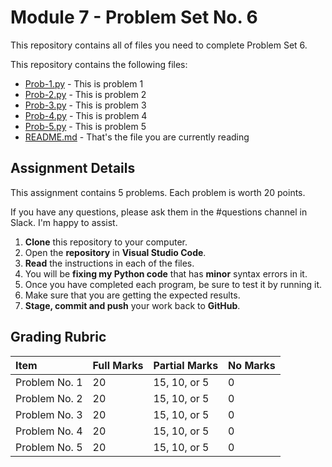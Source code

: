 # Module 7 - Problem Set No. 6

This repository contains all of files you need to complete Problem Set 6.

This repository contains the following files:

- [Prob-1.py](Prob-1.py) - This is problem 1
- [Prob-2.py](Prob-2.py) - This is problem 2
- [Prob-3.py](Prob-3.py) - This is problem 3
- [Prob-4.py](Prob-4.py) - This is problem 4
- [Prob-5.py](Prob-5.py) - This is problem 5
- [README.md](README.md) - That's the file you are currently reading

## Assignment Details

This assignment contains 5 problems. Each problem is worth 20 points.

If you have any questions, please ask them in the #questions channel in Slack. I'm happy to assist.

1. **Clone** this repository to your computer.
2. Open the **repository** in **Visual Studio Code**.
3. **Read** the instructions in each of the files.
4. You will be **fixing my Python code** that has **minor** syntax errors in it.
5. Once you have completed each program, be sure to test it by running it.
6. Make sure that you are getting the expected results.
7. **Stage, commit and push** your work back to **GitHub**.

## Grading Rubric

| Item           | Full Marks | Partial Marks | No Marks |
| :------------- | :--------- | :------------ | :------- |
| Problem No. 1  | 20         | 15, 10, or 5  | 0        |
| Problem No. 2  | 20         | 15, 10, or 5  | 0        |
| Problem No. 3  | 20         | 15, 10, or 5  | 0        |
| Problem No. 4  | 20         | 15, 10, or 5  | 0        |
| Problem No. 5  | 20         | 15, 10, or 5  | 0        |
